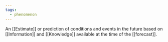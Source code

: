 ```yaml
---
tags:
  - phenomenon
---
```

An [[Estimate]] or prediction of conditions and events in the future based on [[Information]] and [[Knowledge]] available at the time of the [[forecast]].